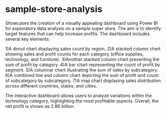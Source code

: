 # sample-store-analysis

Showcases the creation of a visually appealing dashboard using Power BI for exploratory data analysis on a sample super store. The aim is to identify target features that can help increase profits. The dashboard includes several key elements:

1)A donut chart displaying sales count by region.
2)A stacked column chart showing sales and profit counts for each category (office supplies, technology, and furniture).
3)Another stacked column chart presenting the sum of profit by category.
4)A bar chart representing the count of profit by segment.
5)A columnar chart illustrating the sum of sales by subcategory.
6)A combined line and column chart depicting the sum of profit and count of subcategory by subcategory.
7)A map chart displaying sales distribution across different countries, states, and cities.

The interactive dashboard allows users to analyze variations within the technology category, highlighting the most profitable aspects. Overall, the net profit is shown as 2.86 billion.
